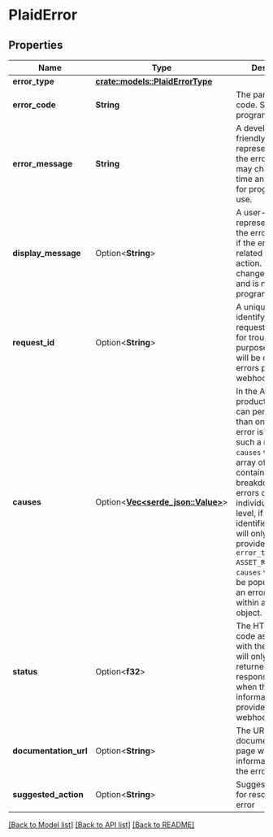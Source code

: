 # PlaidError

## Properties

Name | Type | Description | Notes
------------ | ------------- | ------------- | -------------
**error_type** | [**crate::models::PlaidErrorType**](PlaidErrorType.md) |  | 
**error_code** | **String** | The particular error code. Safe for programmatic use. | 
**error_message** | **String** | A developer-friendly representation of the error code. This may change over time and is not safe for programmatic use. | 
**display_message** | Option<**String**> | A user-friendly representation of the error code. `null` if the error is not related to user action.  This may change over time and is not safe for programmatic use. | 
**request_id** | Option<**String**> | A unique ID identifying the request, to be used for troubleshooting purposes. This field will be omitted in errors provided by webhooks. | [optional]
**causes** | Option<[**Vec<serde_json::Value>**](serde_json::Value.md)> | In the Assets product, a request can pertain to more than one Item. If an error is returned for such a request, `causes` will return an array of errors containing a breakdown of these errors on the individual Item level, if any can be identified.  `causes` will only be provided for the `error_type` `ASSET_REPORT_ERROR`. `causes` will also not be populated inside an error nested within a `warning` object. | [optional]
**status** | Option<**f32**> | The HTTP status code associated with the error. This will only be returned in the response body when the error information is provided via a webhook. | [optional]
**documentation_url** | Option<**String**> | The URL of a Plaid documentation page with more information about the error | [optional]
**suggested_action** | Option<**String**> | Suggested steps for resolving the error | [optional]

[[Back to Model list]](../README.md#documentation-for-models) [[Back to API list]](../README.md#documentation-for-api-endpoints) [[Back to README]](../README.md)


